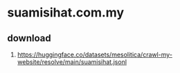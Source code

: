# suamisihat.com.my

## download

1. https://huggingface.co/datasets/mesolitica/crawl-my-website/resolve/main/suamisihat.jsonl